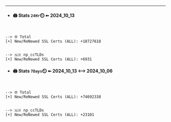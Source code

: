 

---
- #### 🖨️ **Stats** `24Hr`⏲️ ➼ 2024_10_13
```console


--> 🌐 Total
[+] New/ReNewed SSL Certs (ALL): +18727618


--> 🇳🇵 np_ccTLDs
[+] New/ReNewed SSL Certs (ALL): +6931

```

- #### 🖨️ **Stats** `7Days`⏲️ ➼ 2024_10_13 <--> 2024_10_06
```console


--> 🌐 Total
[+] New/ReNewed SSL Certs (ALL): +74692338


--> 🇳🇵 np_ccTLDs
[+] New/ReNewed SSL Certs (ALL): +23101

```

